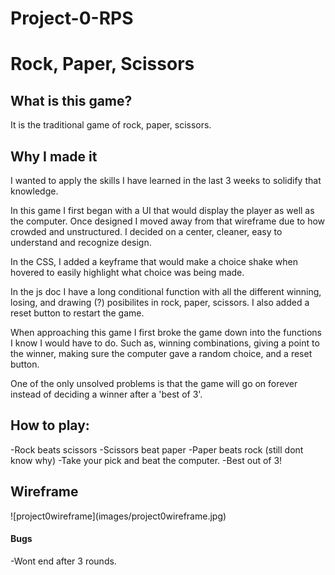 # Project-0-RPS
<h1>Rock, Paper, Scissors</h1>


<h2>What is this game?</h2>
It is the traditional game of rock, paper, scissors. 

<h2>Why I made it</h2>
I wanted to apply the skills I have learned in the last 3 weeks to solidify that knowledge. 

In this game I first began with a UI that would display the player as well as the computer. Once designed I moved away from that wireframe due to how crowded and unstructured. I decided on a center, cleaner, easy to understand and recognize design. 

In the CSS, I added a keyframe that would make a choice shake when hovered to easily highlight what choice was being made.

In the js doc I have a long conditional function with all the different winning, losing, and drawing (?) posibilites in rock, paper, scissors. I also added a reset button to restart the game. 

When approaching this game I first broke the game down into the functions I know I would have to do. Such as, winning combinations, giving a point to the winner, making sure the computer gave a random choice, and a reset button. 

One of the only unsolved problems is that the game will go on forever instead of deciding a winner after a 'best of 3'. 

<h2>How to play:</h2>
-Rock beats scissors
-Scissors beat paper
-Paper beats rock (still dont know why)
-Take your pick and beat the computer.
-Best out of 3!

<h2>Wireframe</h2>
![project0wireframe](images/project0wireframe.jpg)

<h4>Bugs</h4>
-Wont end after 3 rounds.